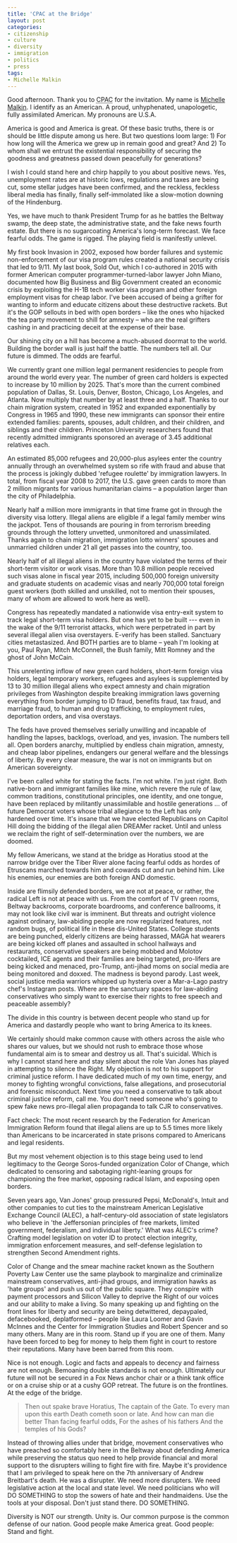 ```yaml
---
title: 'CPAC at the Bridge'
layout: post
categories:
- citizenship
- culture
- diversity
- immigration
- politics
- press
tags:
- Michelle Malkin
---
```


Good afternoon. Thank you to <abbr title="Conservative Political Action Conference">CPAC</abbr> for the invitation. My name is [Michelle Malkin](http://michellemalkin.com/). I identify as an American. A proud, unhyphenated, unapologetic, fully assimilated American. My pronouns are U.S.A.

America is good and America is great. Of these basic truths, there is or should be little dispute among us here. But two questions loom large: 1) For how long will the America we grew up in remain good and great? And 2) To whom shall we entrust the existential responsibility of securing the goodness and greatness passed down peacefully for generations?

I wish I could stand here and chirp happily to you about positive news. Yes, unemployment rates are at historic lows, regulations and taxes are being cut, some stellar judges have been confirmed, and the reckless, feckless liberal media has finally, finally self-immolated like a slow-motion downing of the Hindenburg.

Yes, we have much to thank President Trump for as he battles the Beltway swamp, the deep state, the administrative state, and the fake news fourth estate. But there is no sugarcoating America's long-term forecast. We face fearful odds. The game is rigged. The playing field is manifestly unlevel.

My first book Invasion in 2002, exposed how border failures and systemic non-enforcement of our visa program rules created a national security crisis that led to 9/11. My last book, Sold Out, which I co-authored in 2015 with former American computer programmer-turned-labor lawyer John Miano, documented how Big Business and Big Government created an economic crisis by exploiting the H-1B tech worker visa program and other foreign employment visas for cheap labor. I've been accused of being a grifter for wanting to inform and educate citizens about these destructive rackets. But it's the GOP sellouts in bed with open borders – like the ones who hijacked the tea party movement to shill for amnesty – who are the real grifters cashing in and practicing deceit at the expense of their base.

Our shining city on a hill has become a much-abused doormat to the world. Building the border wall is just half the battle. The numbers tell all. Our future is dimmed. The odds are fearful.

We currently grant one million legal permanent residencies to people from around the world every year. The number of green card holders is expected to increase by 10 million by 2025. That's more than the current combined population of Dallas, St. Louis, Denver, Boston, Chicago, Los Angeles, and Atlanta. Now multiply that number by at least three and a half. Thanks to our chain migration system, created in 1952 and expanded exponentially by Congress in 1965 and 1990, these new immigrants can sponsor their entire extended families: parents, spouses, adult children, and their children, and siblings and their children. Princeton University researchers found that recently admitted immigrants sponsored an average of 3.45 additional relatives each.

An estimated 85,000 refugees and 20,000-plus asylees enter the country annually through an overwhelmed system so rife with fraud and abuse that the process is jokingly dubbed 'refugee roulette' by immigration lawyers. In total, from fiscal year 2008 to 2017, the U.S. gave green cards to more than 2 million migrants for various humanitarian claims – a population larger than the city of Philadelphia.

Nearly half a million more immigrants in that time frame got in through the diversity visa lottery. Illegal aliens are eligible if a legal family member wins the jackpot. Tens of thousands are pouring in from terrorism breeding grounds through the lottery unvetted, unmonitored and unassimilated. Thanks again to chain migration, immigration lotto winners' spouses and unmarried children under 21 all get passes into the country, too.

Nearly half of all illegal aliens in the country have violated the terms of their short-term visitor or work visas. More than 10.8 million people received such visas alone in fiscal year 2015, including 500,000 foreign university and graduate students on academic visas and nearly 700,000 total foreign guest workers (both skilled and unskilled, not to mention their spouses, many of whom are allowed to work here as well).

Congress has repeatedly mandated a nationwide visa entry-exit system to track legal short-term visa holders. But one has yet to be built --- even in the wake of the 9/11 terrorist attacks, which were perpetrated in part by several illegal alien visa overstayers. E-verify has been stalled. Sanctuary cities metastasized. And BOTH parties are to blame – yeah I'm looking at you, Paul Ryan, Mitch McConnell, the Bush family, Mitt Romney and the ghost of John McCain.

This unrelenting inflow of new green card holders, short-term foreign visa holders, legal temporary workers, refugees and asylees is supplemented by 13 to 30 million illegal aliens who expect amnesty and chain migration privileges from Washington despite breaking immigration laws governing everything from border jumping to ID fraud, benefits fraud, tax fraud, and marriage fraud, to human and drug trafficking, to employment rules, deportation orders, and visa overstays.

The feds have proved themselves serially unwilling and incapable of handling the lapses, backlogs, overload, and yes, invasion. The numbers tell all. Open borders anarchy, multiplied by endless chain migration, amnesty, and cheap labor pipelines, endangers our general welfare and the blessings of liberty. By every clear measure, the war is not on immigrants but on American sovereignty.

I've been called white for stating the facts. I'm not white. I'm just right. Both native-born and immigrant families like mine, which revere the rule of law, common traditions, constitutional principles, one identity, and one tongue, have been replaced by militantly unassimilable and hostile generations ... of future Democrat voters whose tribal allegiance to the Left has only hardened over time. It's insane that we have elected Republicans on Capitol Hill doing the bidding of the illegal alien DREAMer racket. Until and unless we reclaim the right of self-determination over the numbers, we are doomed.

My fellow Americans, we stand at the bridge as Horatius stood at the narrow bridge over the Tiber River alone facing fearful odds as hordes of Etruscans marched towards him and cowards cut and run behind him. Like his enemies, our enemies are both foreign AND domestic.

Inside are flimsily defended borders, we are not at peace, or rather, the radical Left is not at peace with us. From the comfort of TV green rooms, Beltway backrooms, corporate boardrooms, and conference ballrooms, it may not look like civil war is imminent. But threats and outright violence against ordinary, law-abiding people are now regularized features, not random bugs, of political life in these dis-United States. College students are being punched, elderly citizens are being harassed, MAGA hat wearers are being kicked off planes and assaulted in school hallways and restaurants, conservative speakers are being mobbed and Molotov cocktailed, ICE agents and their families are being targeted, pro-lifers are being kicked and menaced, pro-Trump, anti-jihad moms on social media are being monitored and doxxed. The madness is beyond parody. Last week, social justice media warriors whipped up hysteria over a Mar-a-Lago pastry chef's Instagram posts. Where are the sanctuary spaces for law-abiding conservatives who simply want to exercise their rights to free speech and peaceable assembly?

The divide in this country is between decent people who stand up for America and dastardly people who want to bring America to its knees.

We certainly should make common cause with others across the aisle who shares our values, but we should not rush to embrace those whose fundamental aim is to smear and destroy us all. That's suicidal. Which is why I cannot stand here and stay silent about the role Van Jones has played in attempting to silence the Right. My objection is not to his support for criminal justice reform. I have dedicated much of my own time, energy, and money to fighting wrongful convictions, false allegations, and prosecutorial and forensic misconduct. Next time you need a conservative to talk about criminal justice reform, call me. You don't need someone who's going to spew fake news pro-illegal alien propaganda to talk CJR to conservatives.

Fact check: The most recent research by the Federation for American Immigration Reform found that illegal aliens are up to 5.5 times more likely than Americans to be incarcerated in state prisons compared to Americans and legal residents.

But my most vehement objection is to this stage being used to lend legitimacy to the George Soros-funded organization Color of Change, which dedicated to censoring and sabotaging right-leaning groups for championing the free market, opposing radical Islam, and exposing open borders.

Seven years ago, Van Jones' group pressured Pepsi, McDonald's, Intuit and other companies to cut ties to the mainstream American Legislative Exchange Council (ALEC), a half-century-old association of state legislators who believe in 'the Jeffersonian principles of free markets, limited government, federalism, and individual liberty.' What was ALEC's crime? Crafting model legislation on voter ID to protect election integrity, immigration enforcement measures, and self-defense legislation to strengthen Second Amendment rights.

Color of Change and the smear machine racket known as the Southern Poverty Law Center use the same playbook to marginalize and criminalize mainstream conservatives, anti-jihad groups, and immigration hawks as 'hate groups' and push us out of the public square. They conspire with payment processors and Silicon Valley to deprive the Right of our voices and our ability to make a living. So many speaking up and fighting on the front lines for liberty and security are being detwittered, depaypaled, defacebooked, deplatformed – people like Laura Loomer and Gavin McInnes and the Center for Immigration Studies and Robert Spencer and so many others. Many are in this room. Stand up if you are one of them. Many have been forced to beg for money to help them fight in court to restore their reputations. Many have been barred from this room.

Nice is not enough. Logic and facts and appeals to decency and fairness are not enough. Bemoaning double standards is not enough. Ultimately our future will not be secured in a Fox News anchor chair or a think tank office or on a cruise ship or at a cushy GOP retreat. The future is on the frontlines. At the edge of the bridge.

> Then out spake brave Horatius,
> The captain of the Gate.
> To every man upon this earth
> Death cometh soon or late.
> And how can man die better
> Than facing fearful odds,
> For the ashes of his fathers
> And the temples of his Gods?

Instead of throwing allies under that bridge, movement conservatives who have preached so comfortably here in the Beltway about defending America while preserving the status quo need to help provide financial and moral support to the disrupters willing to fight fire with fire. Maybe it's providence that I am privileged to speak here on the 7th anniversary of Andrew Breitbart's death. He was a disrupter. We need more disrupters. We need legislative action at the local and state level. We need politicians who will DO SOMETHING to stop the sowers of hate and their handmaidens. Use the tools at your disposal. Don't just stand there. DO SOMETHING.

Diversity is NOT our strength. Unity is. Our common purpose is the common defense of our nation. Good people make America great. Good people: Stand and fight.
